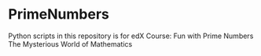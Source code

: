 # PrimeNumbers
Python scripts in this repository is for edX Course: Fun with Prime Numbers The Mysterious World of Mathematics
